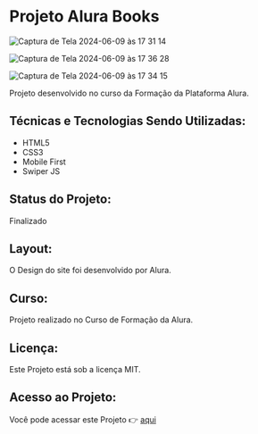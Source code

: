 # Projeto Alura Books

![Captura de Tela 2024-06-09 às 17 31 14](https://github.com/paulateshima/Alura-Books/assets/170154538/a8dc5bf2-34d0-4a92-bcd7-87026cd7a9d1)

![Captura de Tela 2024-06-09 às 17 36 28](https://github.com/paulateshima/Alura-Books/assets/170154538/59cadf2c-2afb-4a73-b256-ebee0e413c96)

![Captura de Tela 2024-06-09 às 17 34 15](https://github.com/paulateshima/Alura-Books/assets/170154538/a352ea8b-fafc-4f1d-8254-d9e610df9879)


Projeto desenvolvido no curso da Formação da Plataforma Alura.

## Técnicas e Tecnologias Sendo Utilizadas:

* HTML5
* CSS3
* Mobile First
* Swiper JS

## Status do Projeto:

Finalizado

## Layout:

O Design do site foi desenvolvido por Alura.

## Curso:

Projeto realizado no Curso de Formação da Alura.

## Licença:

Este Projeto está sob a licença MIT.

## Acesso ao Projeto:

Você pode acessar este Projeto 👉 [aqui](https://alura-books-pi-vert.vercel.app/)
